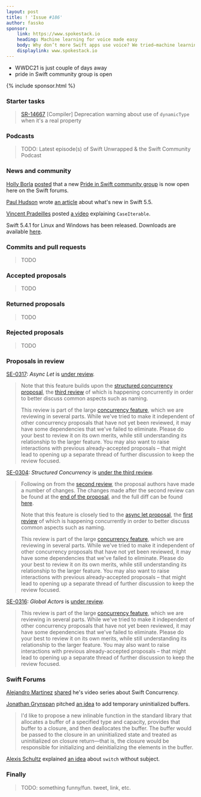 ```yaml
---
layout: post
title: ! 'Issue #186'
author: fassko
sponsor:
    link: https://www.spokestack.io
    heading: Machine learning for voice made easy
    body: Why don’t more Swift apps use voice? We tried—machine learning for voice is full of pitfalls, and Apple’s solution is both clunky and not customizable. So we open-sourced our modular voice library for iOS that integrates with Siri (along with libraries for Node, Python, Android, & React Native) and then built a no-code service for creating custom voice AI. We’re calling it Spokestack Maker. Maker empowers Swift programmers to customize the fundamentals of voice technology—make their own wake words, domain-specific speech recognition, and custom synthetic AI voices—without a steep learning curve using no-code tools. Spokestack Maker turns voice just another interface Swift developers utilize—like a mouse & keyboard, or a touchscreen—to interact with users. Speak up and start your free trial.
    displaylink: www.spokestack.io
---
```


* WWDC21 is just couple of days away
* pride in Swift community group is open

<!--excerpt-->

{% include sponsor.html %}

### Starter tasks

> [SR-14667](https://bugs.swift.org/browse/SR-14667) [Compiler] Deprecation warning about use of `dynamicType` when it's a real property

### Podcasts

> TODO: Latest episode(s) of Swift Unwrapped & the Swift Community Podcast

### News and community

[Holly Borla](https://twitter.com/hollyborla/) [posted](https://forums.swift.org/t/pride-in-swift-is-open/48837) that a new [Pride in Swift community group](https://swift.org/diversity/#community-groups) is now open here on the Swift forums.

[Paul Hudson](https://twitter.com/twostraws) wrote [an article](https://www.hackingwithswift.com/articles/233/whats-new-in-swift-5-5) about what's new in Swift 5.5.

[Vincent Pradeilles](https://twitter.com/v_pradeilles) posted [a video](https://www.youtube.com/watch?v=MZPeg8dqqzI) explaining `CaseIterable`.

Swift 5.4.1 for Linux and Windows has been released. Downloads are available [here](https://swift.org/download).

### Commits and pull requests

> TODO

### Accepted proposals

> TODO

### Returned proposals

> TODO

### Rejected proposals

> TODO

### Proposals in review

[SE-0317](https://github.com/apple/swift-evolution/blob/main/proposals/0317-async-let.md): *Async Let* is [under review](https://forums.swift.org/t/se-0317-async-let/48848).

> Note that this feature builds upon the [structured concurrency proposal](https://github.com/apple/swift-evolution/blob/main/proposals/0304-structured-concurrency.md), the [third review](https://forums.swift.org/t/se-0304-3rd-review-structured-concurrency/48847) of which is happening concurrently in order to better discuss common aspects such as naming.
>
> This review is part of the large [concurrency feature](https://forums.swift.org/t/swift-concurrency-roadmap/41611), which we are reviewing in several parts. While we've tried to make it independent of other concurrency proposals that have not yet been reviewed, it may have some dependencies that we've failed to eliminate. Please do your best to review it on its own merits, while still understanding its relationship to the larger feature. You may also want to raise interactions with previous already-accepted proposals – that might lead to opening up a separate thread of further discussion to keep the review focused.

[SE-0304](https://github.com/apple/swift-evolution/blob/main/proposals/0317-async-let.md): *Structured Concurrency* is [under the third review](https://forums.swift.org/t/se-0304-3rd-review-structured-concurrency/48847).

> Following on from the [second review](https://forums.swift.org/t/se-0304-2nd-review-structured-concurrency/47217), the proposal authors have made a number of changes. The changes made after the second review can be found at the [end of the proposal](https://github.com/apple/swift-evolution/blob/main/proposals/0304-structured-concurrency.md#review-changes), and the full diff can be found [here](https://github.com/apple/swift-evolution/commit/01bdbdc2be26f9f26e4fad97e89d6648be1a6917#diff-6e3f26a7c1e2c41a13bcf34ef4c7d84625339b2898702f5e0bed0d6e05f1a778).
> 
> Note that this feature is closely tied to the [async let proposal](https://github.com/apple/swift-evolution/blob/main/proposals/0317-async-let.md), the [first review](https://forums.swift.org/t/se-0317-async-let/48848) of which is happening concurrently in order to better discuss common aspects such as naming.
>
> This review is part of the large [concurrency feature](https://forums.swift.org/t/swift-concurrency-roadmap/41611), which we are reviewing in several parts. While we've tried to make it independent of other concurrency proposals that have not yet been reviewed, it may have some dependencies that we've failed to eliminate. Please do your best to review it on its own merits, while still understanding its relationship to the larger feature. You may also want to raise interactions with previous already-accepted proposals – that might lead to opening up a separate thread of further discussion to keep the review focused.

[SE-0316](https://github.com/apple/swift-evolution/blob/main/proposals/0316-global-actors.md): *Global Actors* is [under review](https://forums.swift.org/t/se-0316-global-actors/48905).

> This review is part of the large [concurrency feature](https://forums.swift.org/t/swift-concurrency-roadmap/41611), which we are reviewing in several parts. While we've tried to make it independent of other concurrency proposals that have not yet been reviewed, it may have some dependencies that we've failed to eliminate. Please do your best to review it on its own merits, while still understanding its relationship to the larger feature. You may also want to raise interactions with previous already-accepted proposals – that might lead to opening up a separate thread of further discussion to keep the review focused.

### Swift Forums

[Alejandro Martinez](https://twitter.com/alexito4) [shared](https://forums.swift.org/t/swift-concurrency-video-series/48872) he's video series about Swift Concurrency.

[Jonathan Grynspan](https://twitter.com/grynspan) pitched [an idea](https://forums.swift.org/t/pitch-temporary-uninitialized-buffers/48954) to add temporary uninitialized buffers.

> I'd like to propose a new inlinable function in the standard library that allocates a buffer of a specified type and capacity, provides that buffer to a closure, and then deallocates the buffer. The buffer would be passed to the closure in an uninitialized state and treated as uninitialized on closure return—that is, the closure would be responsible for initializing and deinitializing the elements in the buffer.

[Alexis Schultz](https://forums.swift.org/u/alexisqapa) explained [an idea](https://forums.swift.org/t/idea-switch-without-subject/49075) about `switch` without subject.

### Finally

> TODO: something funny/fun. tweet, link, etc.
